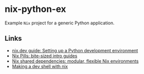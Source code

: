 # nix-python-ex

Example `Nix` project for a generic Python application.

## Links

- [nix.dev guide: Setting up a Python development environment](https://nix.dev/guides/recipes/python-environment.html)
- [Nix Pills: bite-sized intro guides](https://nixos.org/guides/nix-pills/)
- [Nix shared dependencies: modular, flexible Nix environments](https://nix.dev/guides/recipes/sharing-dependencies.html)
- [Making a dev shell with nix](https://fasterthanli.me/series/building-a-rust-service-with-nix/part-10)